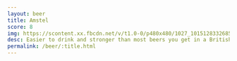 ```yaml
---
layout: beer
title: Amstel
score: 8
img: https://scontent.xx.fbcdn.net/v/t1.0-0/p480x480/1027_10151283326853745_295569657_n.jpg?oh=b967c92caea42be644105b04bde05736&oe=5887FB5B
desc: Easier to drink and stronger than most beers you get in a British pub
permalink: /beer/:title.html
---
```

